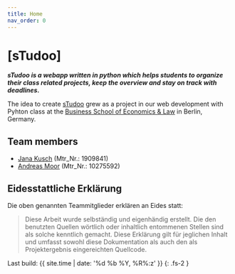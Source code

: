 ```yaml
---
title: Home
nav_order: 0
---
```


# [sTudoo]

**_sTudoo is a webapp written in python which helps students to organize their class related projects, keep the overview and stay on track with deadlines._**

The idea to create [sTudoo](https://github.com/andrej-moor/sTudoo.git) grew as a project in our web development with Pyhton class at the [Business School of Economics & Law](https://www.hwr-berlin.de/en/) in Berlin, Germany.

## Team members

- [Jana Kusch](https://github.com/JanaKusch) (Mtr_Nr.: 1909841)
- [Andreas Moor](https://github.com/andrej-moor) (Mtr_Nr.: 10275592)

## Eidesstattliche Erklärung

Die oben genannten Teammitglieder erklären an Eides statt:

> Diese Arbeit wurde selbständig und eigenhändig erstellt. Die den benutzten Quellen wörtlich oder inhaltlich entommenen Stellen sind als solche kenntlich gemacht. Diese Erklärung gilt für jeglichen Inhalt und umfasst sowohl diese Dokumentation als auch den als Projektergebnis eingereichten Quellcode.

Last build: {{ site.time | date: '%d %b %Y, %R%:z' }}
{: .fs-2 }
